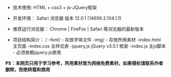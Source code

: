 * 技术使用:
    HTML + css3 + js-JQuery框架

* 开发环境：
    Safari 浏览器 版本 12.0.1 (14606.2.104.1.1)

* 推荐运行浏览器：
    Chrome | FireFox | Safari 等浏览器的最新版本

* 项目结构简介：
    /
        -font/
            -   存放字体文件 
        -img/
            -   存放所用素材
        -index.html         主页面
        -index.css          主样式表
        -jquery.js          jQuery v3.5.1 框架
        -index.js           主js脚本   - 必须依赖jquery.js使用

**PS：本网页只用于学习参考，所用素材皆为网络免费素材，如果侵权请联系作者删除，拒绝转载和商用**